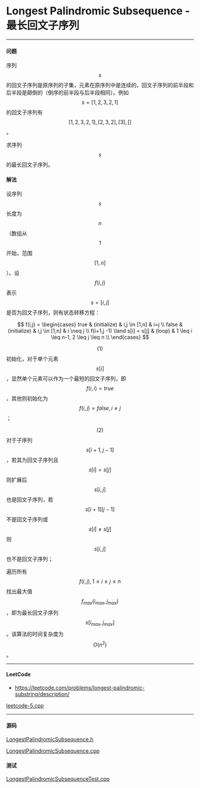 <script type="text/javascript" src="https://cdnjs.cloudflare.com/ajax/libs/mathjax/2.7.1/MathJax.js?config=TeX-AMS-MML_HTMLorMML"></script>

# Longest Palindromic Subsequence - 最长回文子序列

--------

#### 问题

序列$$ s $$的回文子序列是原序列的子集，元素在原序列中是连续的，回文子序列的前半段和后半段是颠倒的（倒序的前半段与后半段相同）。例如$$ s = [1,2,3,2,1] $$的回文子序列有$$ [1,2,3,2,1],[2,3,2],[3],[] $$。

求序列$$ s $$的最长回文子序列。

#### 解法

设序列$$ s $$长度为$$ n $$（数组从$$ 1 $$开始，范围$$ [1,n] $$）。设$$ f(i,j) $$表示$$ s = [i,j] $$是否为回文子序列，则有状态转移方程：

$$
f(i,j) =
\begin{cases}
true                            &   (initialize)    &   i,j \in [1,n]   &   i=j \\
false                           &   (initialize)    &   i,j \in [1,n]   &   i \neq j \\
f(i+1,j -1) \land s[i] = s[j]   &   (loop)          &   1 \leq i \leq n-1, 2 \leq j \leq n  \\
\end{cases}
$$

$$ (1) $$ 初始化，对于单个元素$$ s[i] $$，显然单个元素可以作为一个最短的回文子序列，即$$ f(i,i) = true $$，其他则初始化为$$ f(i,j) = false, i \neq j $$；

$$ (2) $$ 对于子序列$$ s[i+1,j-1] $$，若其为回文子序列且$$ s[i]=s[j] $$则扩展后$$ s[i,j] $$也是回文子序列，若$$ s[i+1][j-1] $$不是回文子序列或$$ s[i] \neq s[j] $$则$$ s[i,j] $$也不是回文子序列；

遍历所有$$ f(i,j), 1 \leq i \leq j \leq n $$找出最大值$$ f_{max} (i_{max}, j_{max}) $$，即为最长回文子序列$$ s[i_{max}, j_{max}] $$。该算法的时间复杂度为$$ O(n^2) $$。

--------

#### LeetCode

* https://leetcode.com/problems/longest-palindromic-substring/description/

[leetcode-5.cpp](https://github.com/linrongbin16/Way-to-Algorithm/blob/master/leetcode/leetcode-5.cpp)

--------

#### 源码

[LongestPalindromicSubsequence.h](https://github.com/linrongbin16/Way-to-Algorithm/blob/master/src/DynamicProgramming/LinearDP/LongestPalindromicSubsequence.h)

[LongestPalindromicSubsequence.cpp](https://github.com/linrongbin16/Way-to-Algorithm/blob/master/src/DynamicProgramming/LinearDP/LongestPalindromicSubsequence.cpp)

#### 测试

[LongestPalindromicSubsequenceTest.cpp](https://github.com/linrongbin16/Way-to-Algorithm/blob/master/src/DynamicProgramming/LinearDP/LongestPalindromicSubsequenceTest.cpp)
